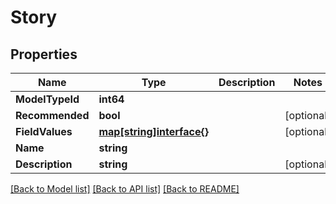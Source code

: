 # Story

## Properties

Name | Type | Description | Notes
------------ | ------------- | ------------- | -------------
**ModelTypeId** | **int64** |  | 
**Recommended** | **bool** |  | [optional] 
**FieldValues** | [**map[string]interface{}**](.md) |  | [optional] 
**Name** | **string** |  | 
**Description** | **string** |  | [optional] 

[[Back to Model list]](../README.md#documentation-for-models) [[Back to API list]](../README.md#documentation-for-api-endpoints) [[Back to README]](../README.md)


